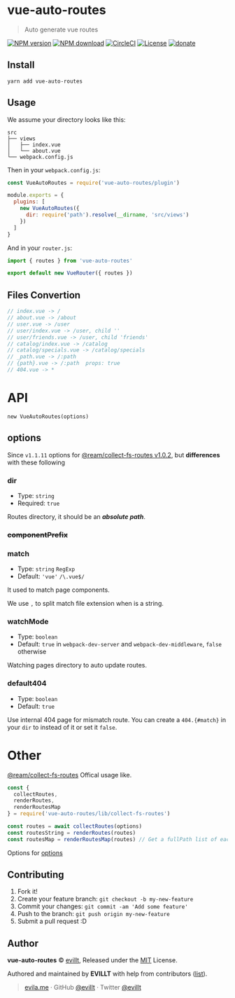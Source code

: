 # vue-auto-routes

> Auto generate vue routes

[![NPM version](https://badgen.net/npm/v/vue-auto-routes)](https://npmjs.com/package/vue-auto-routes)
[![NPM download](https://badgen.net/npm/dm/vue-auto-routes)](https://npmjs.com/package/vue-auto-routes)
[![CircleCI](https://badgen.net/circleci/github/evillt/vue-auto-routes?icon=circleci)](https://circleci.com/gh/evillt/vue-auto-routes/tree/master)
[![License](https://badgen.net/npm/license/vue-auto-routes)](./LICENSE)
[![donate](https://badgen.net/badge/support%20me/donate/f2a)](https://patreon.com/evillt)

## Install

```console
yarn add vue-auto-routes
```

## Usage

We assume your directory looks like this:

```
src
├── views
│   ├── index.vue
│   └── about.vue
└── webpack.config.js
```

Then in your `webpack.config.js`:

```js
const VueAutoRoutes = require('vue-auto-routes/plugin')

module.exports = {
  plugins: [
    new VueAutoRoutes({
      dir: require('path').resolve(__dirname, 'src/views')
    })
  ]
}
```

And in your `router.js`:

```js
import { routes } from 'vue-auto-routes'

export default new VueRouter({ routes })
```

## Files Convertion

```js
// index.vue -> /
// about.vue -> /about
// user.vue -> /user
// user/index.vue -> /user, child ''
// user/friends.vue -> /user, child 'friends'
// catalog/index.vue -> /catalog
// catalog/specials.vue -> /catalog/specials
// _path.vue -> /:path
// {path}.vue -> /:path  props: true
// 404.vue -> *
```

# API

`new VueAutoRoutes(options)`

## options

Since `v1.1.11` options for [@ream/collect-fs-routes v1.0.2](https://github.com/ream/collect-fs-routes#api), but **differences** with these following

### dir

- Type: `string`
- Required: `true`

Routes directory, it should be an _**absolute path**_.

### ~~componentPrefix~~

### match

- Type: `string` `RegExp`
- Default: `'vue'` `/\.vue$/`

It used to match page components.

We use `,` to split match file extension when is a string.

### watchMode

- Type: `boolean`
- Default: `true` in `webpack-dev-server` and `webpack-dev-middleware`, `false` otherwise

Watching pages directory to auto update routes.

### default404

- Type: `boolean`
- Default: `true`

Use internal 404 page for mismatch route. You can create a `404.{#match}` in your `dir` to instead of it or set it `false`.

# Other

[@ream/collect-fs-routes](https://github.com/ream/collect-fs-routes#optionsdir) Offical usage like.

```js
const {
  collectRoutes,
  renderRoutes,
  renderRoutesMap
} = require('vue-auto-routes/lib/collect-fs-routes')

const routes = await collectRoutes(options)
const routesString = renderRoutes(routes)
const routesMap = renderRoutesMap(routes) // Get a fullPath list of each route
```

Options for [options](#options)

## Contributing

1. Fork it!
2. Create your feature branch: `git checkout -b my-new-feature`
3. Commit your changes: `git commit -am 'Add some feature'`
4. Push to the branch: `git push origin my-new-feature`
5. Submit a pull request :D

## Author

**vue-auto-routes** © [evillt](https://github.com/evillt), Released under the [MIT](./LICENSE) License.

Authored and maintained by **EVILLT** with help from contributors ([list](https://github.com/evillt/vue-auto-routes/contributors)).

> [evila.me](https://evila.me) · GitHub [@evillt](https://github.com/evillt) · Twitter [@evillt](https://twitter.com/evillt)
